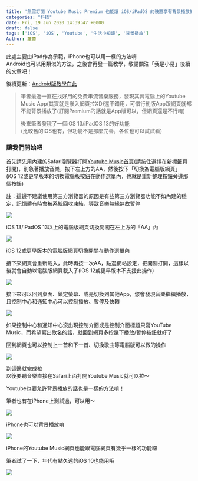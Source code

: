 ```yaml
---
title: '無需訂閱 Youtube Music Premium 也能讓 iOS/iPadOS 的裝置享有背景播放的功能 (Youtube 也適用哦！)'
categories: "科技"
date: Fri, 19 Jun 2020 14:39:47 +0000
draft: false
tags: ['iOS', 'iOS', 'Youtube', '生活小知識', '背景播放']
Author: 蘿蔔
---
```


此處主要由iPad作為示範，iPhone也可以用一樣的方法唷  
Android也可以用類似的方法，之後會再發一篇教學，敬請關注「我是小易」後續的文章吧！  
  
後續更新：[Android版教學在此](https://blog.steveyi.net/youtube-background-playing-android "https://blog.steveyi.net/youtube-background-playing-android")

> 筆者最近一直在找好用的免費串流音樂服務，發現其實電腦上的Youtube Music App(其實就是嵌入網頁拉XD)還不錯用，可惜行動版App跟網頁就都不能背景播放了(訂閱Premium的話就是App版可以，但網頁還是不行唷)  
>   
> 後來筆者發現了一個iOS 13/iPadOS 13的好功能  
> (比較舊的iOS也有，但功能不是那麼完善，各位也可以試試看)

### 讓我們開始吧

首先請先用內建的Safari瀏覽器打開[Youtube Music首頁](http://music.youtube.com)(請按住選擇在新標籤頁打開)，別急著播放音樂，按下左上方的AA，然後按下「切換為電腦版網頁」  
(iOS 12或更早版本的切換電腦版按鈕在動作選單內，也就是重新整理按鈕旁邊那個按鈕)

註：這邊不建議使用第三方瀏覽器的原因是有些第三方瀏覽器功能不如內建的穩定，記憶體有時會被系統回收凍結，導致音樂無緣無故暫停

![](https://static-a1.steveyi.net/media/blog/2020061914004694.png)

iOS 13/iPadOS 13以上的電腦版網頁切換開關在左上方的「AA」內

![](https://static-a1.steveyi.net/media/blog/2020061916292435.jpeg)

iOS 12或更早版本的電腦版網頁切換開關在動作選單內

接下來網頁會重新載入，此時再按一次AA，點選網站設定，把開關打開，這樣以後就會自動以電腦版網頁載入了(iOS 12或更早版本不支援此操作)

![](https://static-a1.steveyi.net/media/blog/2020061914034643.jpeg)

接下來可以回到桌面、鎖定螢幕、或是切換到其他App，您會發現音樂繼續播放，且控制中心和通知中心可以控制播放、暫停及快轉

![](https://blog.steveyi.net/wp-content/uploads/media/blog/2020061914571832.jpeg)

如果控制中心和通知中心沒出現控制介面或是控制介面標題只寫YouTube Music，而希望寫出歌名的話，就回到網頁多按幾下播放/暫停按鈕就好了

回到網頁也可以控制上一首和下一首、切換歌曲等電腦版可以做的操作

![](https://blog.steveyi.net/wp-content/uploads/media/blog/2020061914134138.png)

到這邊就完成拉  
以後要聽音樂直接在Safari上面打開Youtube Music就可以拉～  
  
Youtube也要允許背景播放的話也是一樣的方法唷！

筆者也有在iPhone上測試過，可以用～

![](https://static-a1.steveyi.net/media/blog/2020061914370286.jpeg)

iPhone也可以背景播放唷

![](https://blog.steveyi.net/wp-content/uploads/media/blog/2020061914373657.jpeg)

iPhone的Youtube Music網頁也能跟電腦網頁有幾乎一樣的功能囉

筆者試了一下，年代有點久遠的iOS 10也能用哦

![](https://static-a1.steveyi.net/media/blog/2020062707454832.png)
